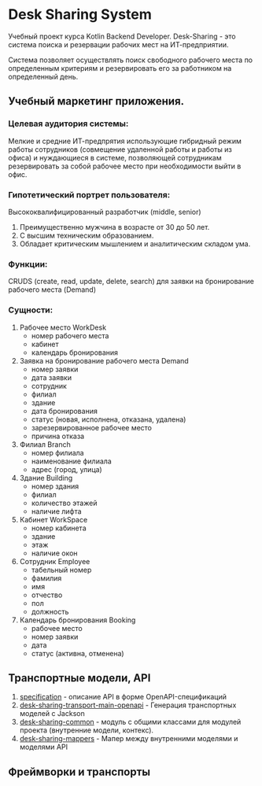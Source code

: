 # Desk Sharing System
Учебный проект курса Kotlin Backend Developer. Desk-Sharing - это система поиска и резервации рабочих мест на ИТ-предприятии.

Система позволяет осуществлять поиск свободного рабочего места по определенным критериям и резервировать его за работником на определенный день.

## Учебный маркетинг приложения.
### Целевая аудитория системы: 
Мелкие и средние ИТ-предпрятия использующие гибридный режим работы сотрудников (совмещение удаленной работы и работы из офиса) и нуждающиеся в системе, позволяющей сотрудникам резервировать за собой рабочее место при необходимости выйти в офис.

### Гипотетический портрет пользователя:
Высококвалифицированный разработчик (middle, senior)
1. Преимущественно мужчина в возрасте от 30 до 50 лет.
2. С высшим техническим образованием.
3. Обладает критическим мышлением и аналитическим складом ума. 

### Функции:
CRUDS (create, read, update, delete, search) для заявки на бронирование рабочего места (Demand)

### Сущности: 
1. Рабочее место WorkDesk 
   - номер рабочего места
   - кабинет
   - календарь бронирования
2. Заявка на бронирование рабочего места Demand
    - номер заявки
    - дата заявки
    - сотрудник
    - филиал
    - здание
    - дата бронирования
    - статус (новая, исполнена, отказана, удалена)
    - зарезервированное рабочее место
    - причина отказа
3. Филиал Branch
   - номер филиала
   - наименование филиала
   - адрес (город, улица)
4. Здание Building
    - номер здания
    - филиал    
    - количество этажей
    - наличие лифта
5. Кабинет WorkSpace
    - номер кабинета
    - здание
    - этаж
    - наличие окон
6. Сотрудник Employee
    - табельный номер
    - фамилия
    - имя
    - отчество
    - пол
    - должность
7. Календарь бронирования Booking
   - рабочее место
   - номер заявки
   - дата
   - статус (активна, отменена)

## Транспортные модели, API

1. [specification](specification) - описание API в форме OpenAPI-спецификаций
2. [desk-sharing-transport-main-openapi](desk-sharing-transport-main-openapi) - Генерация транспортных моделей с
   Jackson
3. [desk-sharing-common](desk-sharing-common) - модуль с общими классами для модулей проекта (внутренние модели, контекс).
4. [desk-sharing-mappers](desk-sharing-mappers) - Мапер между внутренними моделями и моделями API

## Фреймворки и транспорты